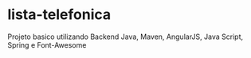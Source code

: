 # lista-telefonica
Projeto basico utilizando Backend Java, Maven, AngularJS, Java Script, Spring e Font-Awesome
